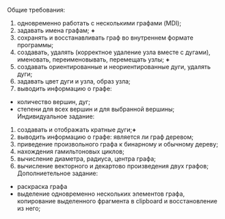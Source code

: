 Общие требования:
1. одновременно работать с несколькими графами (MDI);
2. задавать имена графам; **+**
3. сохранять и восстанавливать граф во внутреннем формате программы;
4. создавать, удалять (корректное удаление узла вместе с дугами), именовать,
переименовывать, перемещать узлы; **+**
5. создавать ориентированные и неориентированные дуги, удалять дуги;
6. задавать цвет дуги и узла, образ узла;
7. выводить информацию о графе:
  + количество вершин, дуг;
  + степени для всех вершин и для выбранной вершины;
Индивидуальное задание:
1. создавать и отображать кратные дуги;**+**
2. выводить информацию о графе: является ли граф деревом;
3. приведение произвольного графа к бинарному и обычному дереву;
4. нахождения гамильтоновых циклов;
5. вычисление диаметра, радиуса, центра графа;
6. вычисление векторного и декартово произведения двух графов;
Дополниетельное задание:
 + раскраска графа
 + выделение одновременно нескольких элементов графа, копирование выделенного
фрагмента в clipboard и восстановление из него;
